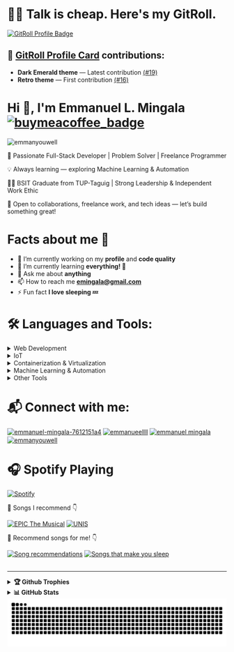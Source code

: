 <h1>🧑‍💻 Talk is cheap. Here's my GitRoll.</h1>

<a href="https://gitroll.io/profile/uk8SQe3qfv7WylXge8yXbpZbL5jt1" target="_blank"><img src="https://gitroll.io/api/badges/profiles/v1/uk8SQe3qfv7WylXge8yXbpZbL5jt1?theme=darkEmerald" alt="GitRoll Profile Badge"/></a>

## 🎨 [GitRoll Profile Card](https://github.com/gitroll-dev/gitroll-profile-card) contributions:
- **Dark Emerald theme** &mdash; Latest contribution [(#19)](https://github.com/gitroll-dev/gitroll-profile-card/pull/19)
- **Retro theme** &mdash; First contribution [(#16)](https://github.com/gitroll-dev/gitroll-profile-card/pull/16)

 
<h1> Hi 👋, I'm Emmanuel L. Mingala <a href="https://www.buymeacoffee.com/emmanyouwell25"><img src="https://img.shields.io/badge/Buy%20Me%20a%20Coffee-%23f4d35e.svg?&logo=buymeacoffee&logoColor=white&labelColor=181717&style=flat-square" alt="buymeacoffee_badge"/></a> </h1>

<p align="left"><img src="https://komarev.com/ghpvc/?username=emmanyouwell&label=Profile%20views&color=brightgreen&style=for-the-badge" alt="emmanyouwell"/></p>

<div style="max-width: 600px; margin: auto;">
  <div align="left">
    <p>🎯 Passionate Full-Stack Developer | Problem Solver | Freelance Programmer</p>
    <p>💡 Always learning — exploring Machine Learning & Automation</p>
    <p>👨‍🎓 BSIT Graduate from TUP-Taguig | Strong Leadership & Independent Work Ethic</p>
    <p>🤝 Open to collaborations, freelance work, and tech ideas — let’s build something great!</p>
  </div>
</div>

<h1>Facts about me 🤔</h1>

- 🔭 I’m currently working on my **profile** and **code quality**
- 🌱 I’m currently learning **everything! 🧠**
- 💬 Ask me about **anything**
- 📫 How to reach me **emingala@gmail.com**
- ⚡ Fun fact **I love sleeping 💤**

<h1>🛠️ Languages and Tools:</h1>

<!--[![Languages & Tools](https://skillicons.dev/icons?i=mongodb,express,react,,,nodejs,redux,nextjs,ts,,bootstrap,,,tailwind,,js,,,html,,css,,,,,laravel,,,py,,fastapi,,,opencv,,sklearn,,,,,dotnet,,,sequelize,,vite,,,git,,github,npm,postman,docker,,firebase,,,netlify,,vercel,,,notion,,figma,,,,,replit,,,arduino,,raspberrypi,,,androidstudio,,unity,,,,,wordpress,,,mysql,,linux,nginx,linkedin,,,discord,devto,java,php,,,c,cpp&theme=light)](https://skillicons.dev)
-->
<details><summary>Web Development</summary>
  
[![Web development tools](https://go-skill-icons.vercel.app/api/icons?i=mongodb,express,react,nodejs,redux,vite,nextjs,ts,bootstrap,tailwind,html,css,js,laravel,php,vercel,render,figma,nginx&theme=light)](https://github.com/LelouchFR/skill-icons)

</details>
<details><summary>IoT</summary>
  
[![IoT tools](https://go-skill-icons.vercel.app/api/icons?i=arduino,raspberrypi,cpp&theme=light)](https://github.com/LelouchFR/skill-icons)
</details>
<details><summary>Containerization & Virtualization</summary>
  
[![Containerization & Virtualization](https://go-skill-icons.vercel.app/api/icons?i=docker,virtualbox&theme=light)](https://github.com/LelouchFR/skill-icons)
</details>
<details><summary>Machine Learning & Automation</summary>
  
[![Machine Learning & Automation](https://go-skill-icons.vercel.app/api/icons?i=python,n8n,sklearn,huggingface,pandas&theme=light)](https://github.com/LelouchFR/skill-icons)
</details>
<details><summary>Other Tools</summary>
  
[![Other Tools](https://go-skill-icons.vercel.app/api/icons?i=electron,visualbasic,dotnet,git,gitbash,github,vscode,shadcn,postman,insomnia,chatgpt,devto,eclipse,expo,forge,jira,java,socketio&theme=light)](https://github.com/LelouchFR/skill-icons)
</details>

<h1>📬 Connect with me:</h1>
<a href="https://linkedin.com/in/emmanuel-mingala-7612151a4" target="blank"><img align="center" src="https://go-skill-icons.vercel.app/api/icons?i=linkedin" alt="emmanuel-mingala-7612151a4" height="50" width="60" /></a>
<a href="https://fb.com/emmanueellll" target="blank"><img align="center" src="https://go-skill-icons.vercel.app/api/icons?i=facebook" alt="emmanueellll" height="50" width="60" /></a>
<a href="https://www.youtube.com/c/emmanuel mingala" target="blank"><img align="center" src="https://go-skill-icons.vercel.app/api/icons?i=youtube" alt="emmanuel mingala" height="50" width="60" /></a>
<a href="https://dev.to/emmanyouwell" target="blank"><img align="center" src="https://go-skill-icons.vercel.app/api/icons?i=devto" alt="emmanyouwell" height="50" width="60" /></a>
<h1>🎧 Spotify Playing</h1>

[![Spotify](https://emmanyouwell.pythonanywhere.com/?spin=true&scan=true&eq_color=rainbow&theme=dark)](https://github.com/tthn0/Spotify-Readme.git)

🎵 Songs I recommend 👇

[![EPIC The Musical](https://img.shields.io/badge/EPIC%20The%20Musical-%231DB954.svg?&style=flat-square&logo=spotify&logoColor=white)](https://open.spotify.com/playlist/3HvgaZeBWbr7UjFeicPFRI?si=cff0c76b7cb84b73) [![UNIS](https://img.shields.io/badge/UNIS-%231DB954.svg?&style=flat-square&logo=spotify&logoColor=white)](https://open.spotify.com/playlist/5Lp1BPIaY74M1Yw3tKnKGe?si=23152e0b1e884507)  

🎵 Recommend songs for me! 👇 

[![Song recommendations](https://img.shields.io/badge/Song%20Recommendations-%231DB954.svg?&style=flat-square&logo=spotify&logoColor=white)](https://open.spotify.com/playlist/2Eftms4mCLQwF7YynJA6as?si=2b95c4c18bcc47f9&pt=187e532ee56ac41d03a3d2130a38bdd2) [![Songs that make you sleep](https://img.shields.io/badge/Song%20that%20make%20you%20sleep-%231DB954?&style=flat-square&logo=data:image/svg+xml;base64,PHN2ZyB4bWxucz0iaHR0cDovL3d3dy53My5vcmcvMjAwMC9zdmciIHdpZHRoPSIyNCIgaGVpZ2h0PSIyNCI+PHRleHQgeD0iMiIgeT0iMjAiIGZvbnQtc2l6ZT0iOCIgdGV4dC1hbmNob3I9ImxlZnQiIGZvbnQtZmFtaWx5PSJzYW5zLXNlcmlmIiBmaWxsPSJ3aGl0ZSI+WjwvdGV4dD48dGV4dCB4PSI4IiB5PSIxNCIgZm9udC1zaXplPSI4IiB0ZXh0LWFuY2hvcj0ibGVmdCIgZm9udC1mYW1pbHk9InNhbnMtc2VyaWYiIGZpbGw9IndoaXRlIj5aPC90ZXh0Pjx0ZXh0IHg9IjE0IiB5PSI4IiBmb250LXNpemU9IjgiIHRleHQtYW5jaG9yPSJsZWZ0IiBmb250LWZhbWlseT0ic2Fucy1zZXJpZiIgZmlsbD0id2hpdGUiPlo8L3RleHQ+PC9zdmc+&logoColor=white)](https://open.spotify.com/playlist/1Jtw4biqBPyQpL0P4hj7u3?si=7f8f96d483044ae1&pt=1a1165be2b6f61a6ace4790dd2ef56c2)
<br></br>

---

<details><summary><b>🏆 Github Trophies</b></summary>
<br/>
<p align="left"> <a href="https://github.com/ryo-ma/github-profile-trophy"><img src="https://github-profile-trophy.vercel.app/?username=emmanyouwell&theme=gitdimmed" alt="emmanyouwell" /></a> </p>
</details>
<details>
  <summary><b>📊 GitHub Stats</b></summary>
  <br/>
  <div align="center">
  <img width=900 src="https://streak-stats.demolab.com?user=emmanyouwell&theme=blueberry&hide_border=true" alt="GitHub Streak" />
  </div>
  <div align="center">
    <img width=900 src="https://raw.githubusercontent.com/emmanyouwell/emmanyouwell/main/profile-summary-card-output/blueberry/0-profile-details.svg" alt="Profile Details" />
  </div>
  <div align="center"> 
    <img width=420 src="https://raw.githubusercontent.com/emmanyouwell/emmanyouwell/main/profile-summary-card-output/blueberry/2-most-commit-language.svg" alt="Most Commit Language" />
    <img width=420 src="https://raw.githubusercontent.com/emmanyouwell/emmanyouwell/main/profile-summary-card-output/blueberry/4-productive-time.svg" alt="Productive Time" />
  </div>
  <div align="center">
    <img width=900 src="https://my-readme-stats-gold.vercel.app/api?username=emmanyouwell&show=prs_merged&show_icons=true&theme=blueberry&hide_border=true&locale=en" alt="GitHub Stats" />
  </div>
  <div align="center">
    <img width=900 src="https://github-readme-activity-graph.vercel.app/graph?username=emmanyouwell&hide_border=true&bg_color=242938&color=25ca80&title_color=4a75db&line=25ca80&point=4a75db&area=true&area_color=26d79f" alt="Activity Graph"/>
  </div>
</details>

<picture>
  <source
    media="(prefers-color-scheme: dark)"
    srcset="https://raw.githubusercontent.com/emmanyouwell/emmanyouwell/output/dark.svg"
  />
  <source
    media="(prefers-color-scheme: light)"
    srcset="https://raw.githubusercontent.com/emmanyouwell/emmanyouwell/output/light.svg"
  />
  <img
    alt="github contribution grid snake animation"
    src="https://raw.githubusercontent.com/emmanyouwell/emmanyouwell/output/light.svg"
  />
</picture>


